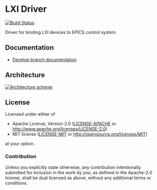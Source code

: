 # LXI Driver

[![Build Status](https://travis-ci.org/binp-automation/lxi-drv-rs.png?branch=develop)](https://travis-ci.org/binp-automation/lxi-drv-rs)

Driver for binding LXI devices to EPICS control system

## Documentation

+ [Develop branch documentation](https://binp-automation.github.io/lxi-drv-rs/target/doc/lxidrv/)


## Architecture

[![Architecture scheme](https://binp-automation.github.io/lxi-drv-rs/res/arch.svg?sanitize=true)](https://binp-automation.github.io/lxi-drv-rs/res/arch.svg)

## License

Licensed under either of

 * Apache License, Version 2.0 ([LICENSE-APACHE](LICENSE-APACHE) or http://www.apache.org/licenses/LICENSE-2.0)
 * MIT license ([LICENSE-MIT](LICENSE-MIT) or http://opensource.org/licenses/MIT)

at your option.

### Contribution

Unless you explicitly state otherwise, any contribution intentionally submitted
for inclusion in the work by you, as defined in the Apache-2.0 license, shall be dual licensed as above, without any
additional terms or conditions.
